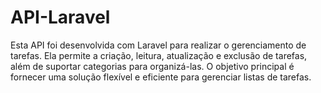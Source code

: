 # API-Laravel
Esta API foi desenvolvida com Laravel para realizar o gerenciamento de tarefas. Ela permite a criação, leitura, atualização e exclusão de tarefas, além de suportar categorias para organizá-las. O objetivo principal é fornecer uma solução flexível e eficiente para gerenciar listas de tarefas.
